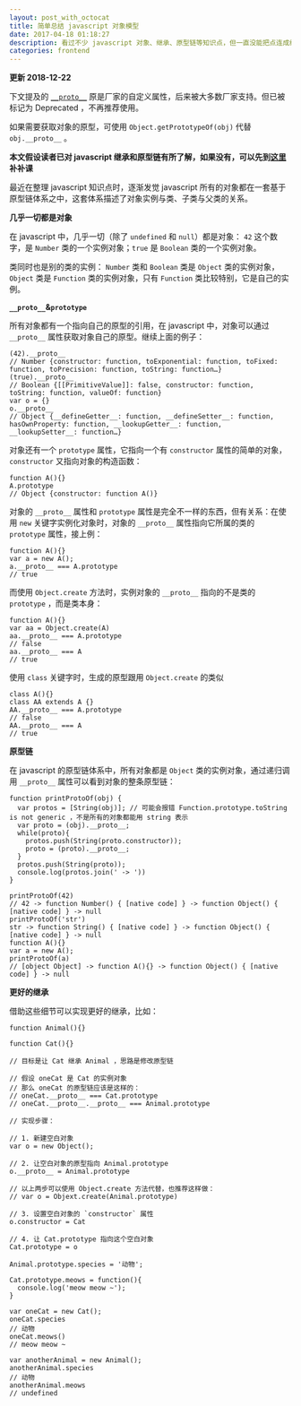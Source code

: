 ```yaml
---
layout: post_with_octocat
title: 简单总结 javascript 对象模型
date: 2017-04-18 01:18:27
description: 看过不少 javascript 对象、继承、原型链等知识点，但一直没能把点连成线，今天就来好好总结下。
categories: frontend
---
```


**更新 2018-12-22**

下文提及的 [`__proto__`](https://developer.mozilla.org/en-US/docs/Web/JavaScript/Reference/Global_Objects/Object/proto) 原是厂家的自定义属性，后来被大多数厂家支持。但已被标记为 Deprecated ，不再推荐使用。

如果需要获取对象的原型，可使用 `Object.getPrototypeOf(obj)` 代替 `obj.__proto__` 。


**本文假设读者已对 javascript 继承和原型链有所了解，如果没有，可以先到[这里](https://developer.mozilla.org/zh-CN/docs/Web/JavaScript/Inheritance_and_the_prototype_chain)补补课**

最近在整理 javascript 知识点时，逐渐发觉 javascript 所有的对象都在一套基于原型链体系之中，这套体系描述了对象实例与类、子类与父类的关系。

**几乎一切都是对象**

在 javascript 中，几乎一切（除了 `undefined` 和 `null`）都是对象： `42` 这个数字，是 `Number` 类的一个实例对象；`true` 是 `Boolean` 类的一个实例对象。

类同时也是别的类的实例： `Number` 类和 `Boolean` 类是 `Object` 类的实例对象，`Object` 类是 `Function` 类的实例对象，只有 `Function` 类比较特别，它是自己的实例。

**`__proto__`&`prototype`**

所有对象都有一个指向自己的原型的引用，在 javascript 中，对象可以通过 `__proto__` 属性获取对象自己的原型。继续上面的例子：

```
(42).__proto__ 
// Number {constructor: function, toExponential: function, toFixed: function, toPrecision: function, toString: function…}
(true).__proto__ 
// Boolean {[[PrimitiveValue]]: false, constructor: function, toString: function, valueOf: function}
var o = {}
o.__proto__
// Object {__defineGetter__: function, __defineSetter__: function, hasOwnProperty: function, __lookupGetter__: function, __lookupSetter__: function…}
```

对象还有一个 `prototype` 属性，它指向一个有 `constructor` 属性的简单的对象， `constructor` 又指向对象的构造函数：

```
function A(){}
A.prototype
// Object {constructor: function A()}
```

对象的 `__proto__` 属性和 `prototype` 属性是完全不一样的东西，但有关系：在使用 `new` 关键字实例化对象时，对象的 `__proto__` 属性指向它所属的类的 `prototype` 属性，接上例：

```
function A(){}
var a = new A();
a.__proto__ === A.prototype
// true
```

而使用 `Object.create` 方法时，实例对象的 `__proto__` 指向的不是类的 `prototype` ，而是类本身：

```
function A(){}
var aa = Object.create(A)
aa.__proto__ === A.prototype
// false
aa.__proto__ === A
// true
```

使用 `class` 关键字时，生成的原型跟用 `Object.create` 的类似

```
class A(){}
class AA extends A {}
AA.__proto__ === A.prototype
// false
AA.__proto__ === A
// true
```

**原型链**

在 javascript 的原型链体系中，所有对象都是 `Object` 类的实例对象，通过递归调用 `__proto__` 属性可以看到对象的整条原型链：

```
function printProtoOf(obj) {
  var protos = [String(obj)]; // 可能会报错 Function.prototype.toString is not generic ，不是所有的对象都能用 string 表示
  var proto = (obj).__proto__;
  while(proto){
    protos.push(String(proto.constructor));
    proto = (proto).__proto__;
  }
  protos.push(String(proto));
  console.log(protos.join(' -> '))
}

printProtoOf(42)
// 42 -> function Number() { [native code] } -> function Object() { [native code] } -> null
printProtoOf('str')
str -> function String() { [native code] } -> function Object() { [native code] } -> null
function A(){}
var a = new A();
printProtoOf(a)
// [object Object] -> function A(){} -> function Object() { [native code] } -> null
```

**更好的继承**

借助这些细节可以实现更好的继承，比如：

```
function Animal(){}

function Cat(){}

// 目标是让 Cat 继承 Animal ，思路是修改原型链

// 假设 oneCat 是 Cat 的实例对象
// 那么 oneCat 的原型链应该是这样的：
// oneCat.__proto__ === Cat.prototype
// oneCat.__proto__.__proto__ === Animal.prototype

// 实现步骤：

// 1. 新建空白对象
var o = new Object();

// 2. 让空白对象的原型指向 Animal.prototype
o.__proto__ = Animal.prototype

// 以上两步可以使用 Object.create 方法代替，也推荐这样做：
// var o = Objext.create(Animal.prototype)

// 3. 设置空白对象的 `constructor` 属性
o.constructor = Cat

// 4. 让 Cat.prototype 指向这个空白对象
Cat.prototype = o

Animal.prototype.species = '动物';

Cat.prototype.meows = function(){
  console.log('meow meow ~');
}

var oneCat = new Cat();
oneCat.species
// 动物
oneCat.meows()
// meow meow ~

var anotherAnimal = new Animal();
anotherAnimal.species
// 动物
anotherAnimal.meows
// undefined
```